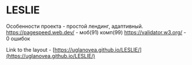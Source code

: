 # LESLIE

Особенности проекта - простой лендинг, адаптивный. 
https://pagespeed.web.dev/ - моб(91) комп(99) 
https://validator.w3.org/ - 0 ошибок

Link to the layout - [https://uglanovea.github.io/LESLIE/](https://uglanovea.github.io/LESLIE/)
